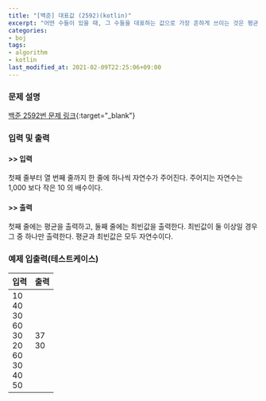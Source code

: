 ```yaml
---
title: "[백준] 대표값 (2592)(kotlin)"
excerpt: "어떤 수들이 있을 때, 그 수들을 대표하는 값으로 가장 흔하게 쓰이는 것은 평균이다."
categories:
- boj
tags:
- algorithm
- kotlin
last_modified_at: 2021-02-09T22:25:06+09:00
---
```



### 문제 설명
[백준 2592번 문제 링크](https://www.acmicpc.net/problem/2592#description){:target="_blank"}




### 입력 및 출력
#### >> 입력
첫째 줄부터 열 번째 줄까지 한 줄에 하나씩 자연수가 주어진다. 주어지는 자연수는 1,000 보다 작은 10 의 배수이다.



#### >> 출력
첫째 줄에는 평균을 출력하고, 둘째 줄에는 최빈값을 출력한다. 최빈값이 둘 이상일 경우 그 중 하나만 출력한다. 평균과 최빈값은 모두 자연수이다.





### 예제 입출력(테스트케이스)


|입력|출력|
|-----|------|
|10<br>40<br>30<br>60<br>30<br>20<br>60<br>30<br>40<br>50|37<br>30|




